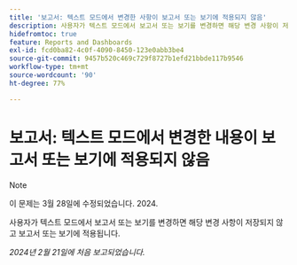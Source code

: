 ```yaml
---
title: '보고서: 텍스트 모드에서 변경한 사항이 보고서 또는 보기에 적용되지 않음'
description: 사용자가 텍스트 모드에서 보고서 또는 보기를 변경하면 해당 변경 사항이 저장되지 않고 보고서 또는 보기에 적용됩니다.
hidefromtoc: true
feature: Reports and Dashboards
exl-id: fcd0ba82-4c0f-4090-8450-123e0abb3be4
source-git-commit: 9457b520c469c729f8727b1efd21bbde117b9546
workflow-type: tm+mt
source-wordcount: '90'
ht-degree: 77%

---
```


# 보고서: 텍스트 모드에서 변경한 내용이 보고서 또는 보기에 적용되지 않음

>[!NOTE]
>
>이 문제는 3월 28일에 수정되었습니다. 2024.

사용자가 텍스트 모드에서 보고서 또는 보기를 변경하면 해당 변경 사항이 저장되지 않고 보고서 또는 보기에 적용됩니다.

_2024년 2월 21일에 처음 보고되었습니다._
